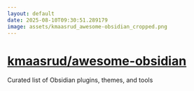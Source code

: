```yaml
---
layout: default
date: 2025-08-10T09:30:51.289179
image: assets/kmaasrud_awesome-obsidian_cropped.png
---
```


# [kmaasrud/awesome-obsidian](https://github.com/kmaasrud/awesome-obsidian)

Curated list of Obsidian plugins, themes, and tools
